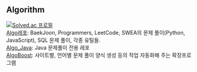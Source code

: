 ## Algorithm

[![Solved.ac 프로필](http://mazassumnida.wtf/api/v2/generate_badge?boj=zens)](https://solved.ac/zens)
<br/>
[Algo레포](https://github.com/ohzeno/Algo): BaekJoon, Programmers, LeetCode, SWEA의 문제 풀이(Python, JavaScript), SQL 문제 풀이, 각종 유틸들.
<br/>
[Algo_Java](https://github.com/ohzeno/Algo_Java): Java 문제풀이 전용 레포
<br/>
[AlgoBoost](https://github.com/ohzeno/AlgoBoost): 사이트별, 언어별 문제 풀이 양식 생성 등의 작업 자동화해 주는 확장프로그램
